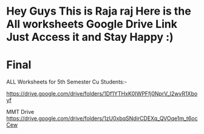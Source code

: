 # Hey Guys This is Raja raj Here is the All worksheets Google Drive Link Just Access it and Stay Happy :)
# Final
ALL Worksheets for 5th Semester Cu Students:-

https://drive.google.com/drive/folders/1Df1YTHxK0IWPFfj0NprV_l2wvR1Xboyf

MMT Drive
https://drive.google.com/drive/folders/1zU0xbqSNdirCDEXq_QVOqe1m_t6ocCew
